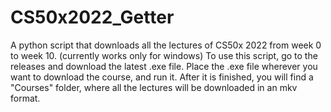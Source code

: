 # CS50x2022_Getter
A python script that downloads all the lectures of CS50x 2022 from week 0 to week 10. (currently works only for windows)
To use this script, go to the releases and download the latest .exe file.
Place the .exe file wherever you want to download the course, and run it.
After it is finished, you will find a "Courses" folder, where all the lectures will be downloaded in an mkv format.
